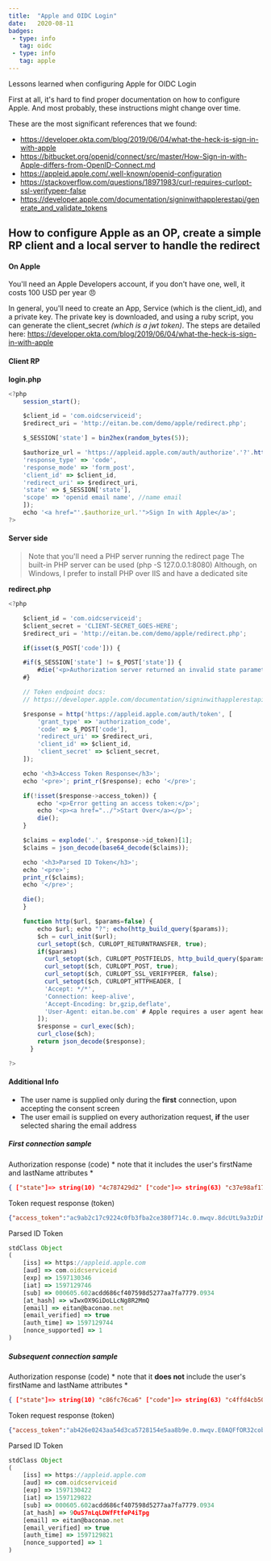 ```yaml
---
title:  "Apple and OIDC Login"
date:   2020-08-11 
badges: 
 - type: info
   tag: oidc
 - type: info
   tag: apple
---
```


Lessons learned when configuring Apple for OIDC Login


<!--more-->

First at all, it's hard to find proper documentation on how to configure Apple.
And most probably, these instructions might change over time.

These are the most significant references that we found:
* https://developer.okta.com/blog/2019/06/04/what-the-heck-is-sign-in-with-apple
* https://bitbucket.org/openid/connect/src/master/How-Sign-in-with-Apple-differs-from-OpenID-Connect.md
* https://appleid.apple.com/.well-known/openid-configuration
* https://stackoverflow.com/questions/18971983/curl-requires-curlopt-ssl-verifypeer-false
* https://developer.apple.com/documentation/signinwithapplerestapi/generate_and_validate_tokens 

## How to configure Apple as an OP, create a simple RP client and a local server to handle the redirect

#### On Apple

You'll need an Apple Developers account, if you don't have one, well, it costs 100 USD per year :angry:

In general, you'll need to create an App, Service (which is the client_id), and a private key.
The private key is downloaded, and using a ruby script, you can generate the client_secret *(which is a jwt token)*.
The steps are detailed here: https://developer.okta.com/blog/2019/06/04/what-the-heck-is-sign-in-with-apple


#### Client RP

**login.php**
```js
<?php
    session_start();

    $client_id = 'com.oidcserviceid';
    $redirect_uri = 'http://eitan.be.com/demo/apple/redirect.php';

    $_SESSION['state'] = bin2hex(random_bytes(5));

    $authorize_url = 'https://appleid.apple.com/auth/authorize'.'?'.http_build_query([
    'response_type' => 'code',
    'response_mode' => 'form_post',
    'client_id' => $client_id,
    'redirect_uri' => $redirect_uri,
    'state' => $_SESSION['state'],
    'scope' => 'openid email name', //name email
    ]);
    echo '<a href="'.$authorize_url.'">Sign In with Apple</a>';
?>
```

#### Server side

> Note that you'll need a PHP server running the redirect page
> The built-in PHP server can be used (php -S 127.0.0.1:8080)
> Although, on Windows, I prefer to install PHP over IIS and have a dedicated site

**redirect.php**
```js
<?php

    $client_id = 'com.oidcserviceid';
    $client_secret = 'CLIENT-SECRET_GOES-HERE';
    $redirect_uri = 'http://eitan.be.com/demo/apple/redirect.php';

    if(isset($_POST['code'])) {

    #if($_SESSION['state'] != $_POST['state']) {        
        #die('<p>Authorization server returned an invalid state parameter</p>');
    #}

    // Token endpoint docs: 
    // https://developer.apple.com/documentation/signinwithapplerestapi/generate_and_validate_tokens

    $response = http('https://appleid.apple.com/auth/token', [
        'grant_type' => 'authorization_code',
        'code' => $_POST['code'],
        'redirect_uri' => $redirect_uri,
        'client_id' => $client_id,
        'client_secret' => $client_secret,
    ]);

    echo '<h3>Access Token Response</h3>';
    echo '<pre>'; print_r($response); echo '</pre>';

    if(!isset($response->access_token)) {
        echo '<p>Error getting an access token:</p>';
        echo '<p><a href="../">Start Over</a></p>';
        die();
    }

    $claims = explode('.', $response->id_token)[1];
    $claims = json_decode(base64_decode($claims));

    echo '<h3>Parsed ID Token</h3>';
    echo '<pre>';
    print_r($claims);
    echo '</pre>';

    die();
    }

    function http($url, $params=false) {
        echo $url; echo "?"; echo(http_build_query($params));        
        $ch = curl_init($url);
        curl_setopt($ch, CURLOPT_RETURNTRANSFER, true);
        if($params)
          curl_setopt($ch, CURLOPT_POSTFIELDS, http_build_query($params));
          curl_setopt($ch, CURLOPT_POST, true);
          curl_setopt($ch, CURLOPT_SSL_VERIFYPEER, false);          
          curl_setopt($ch, CURLOPT_HTTPHEADER, [
          'Accept: */*',
          'Connection: keep-alive',
          'Accept-Encoding: br,gzip,deflate',
          'User-Agent: eitan.be.com' # Apple requires a user agent header at the token endpoint
        ]);
        $response = curl_exec($ch);
        curl_close($ch);        
        return json_decode($response);
      }     

?>
```

#### Additional Info

* The user name is supplied only during the **first** connection, upon accepting the consent screen
* The user email is supplied on every authorization request, **if** the user selected sharing the email address


##### First connection sample

Authorization response (code) * note that it includes the user's firstName and lastName attributes *
```json
{ ["state"]=> string(10) "4c787429d2" ["code"]=> string(63) "c37e98af176a14ca1949c2482c646454c.0.nwqv.rLqViV0PdM01Z1cTXMNuRA" ["user"]=> string(77) "{"name":{"firstName":"Eitan","lastName":"Behar"},"email":"eitan@baconao.net"}" }
```
Token request response (token)
```json
{"access_token":"ac9ab2c17c9224c0fb3fba2ce380f714c.0.mwqv.8dcUtL9a3zDiMjNsG3V4uA","token_type":"Bearer","expires_in":3600,"refresh_token":"r97d86e2cb7b5492ca2a806c8d59b0209.0.mwqv.5fkAUqUDgdvh8RzsMqmzGw","id_token":"eyJraWQiOiI4NkQ4OEtmIiwiYWxnIjoiUlMyNTYifQ.eyJpc3MiOiJodHRwczovL2FwcGxlaWQuYXBwbGUuY29tIiwiYXVkIjoiY29tLmdpZ3lhLm9pZGNzZXJ2aWNlaWQiLCJleHAiOjE1OTcxMzAzNDYsImlhdCI6MTU5NzEyOTc0Niwic3ViIjoiMDAwNjA1LjYwMmFjZGQ2ODZjZjQwNzU5OGQ1Mjc3YWE3ZmE3Nzc5LjA5MzQiLCJhdF9oYXNoIjoid0l3eE9YOUdpRG9MTGNOZzhSMk1tUSIsImVtYWlsIjoiZWl0YW5AYmFjb25hby5uZXQiLCJlbWFpbF92ZXJpZmllZCI6InRydWUiLCJhdXRoX3RpbWUiOjE1OTcxMjk3NDQsIm5vbmNlX3N1cHBvcnRlZCI6dHJ1ZX0.CYSWrBgvfhWQXC9I3W0FIY2C7DMjbjesH0srEDssVdOF-rnjgRc23ReJ11s-Yz_CqCVsBAUkAhvyGHVUrnUC0Xq8jxtLnHY9-HUyvS2xxLGUQJ31cBsMZH87d4gWLZZY4NKqV-qB-sdMsXqmgEwH3cNXLHDHTFFZ7wrSHvGE-YXGec0Bv9jdRSKgG1Wre5JnRMCW3uze7aCqUczoS7vZaefzWT6fdOyOFvyklzc5RvgkrZljEva5K7Hg6riWSSlT2qcSwCCV1PivrVPE6mh18xso7jLPeHKO9jDLEtvUY1wB1pJox7314wb1DCrfmCjFGwbDOsIhQa40v_LIyvJgQg"}
```
Parsed ID Token
```js
stdClass Object
(
    [iss] => https://appleid.apple.com
    [aud] => com.oidcserviceid
    [exp] => 1597130346
    [iat] => 1597129746
    [sub] => 000605.602acdd686cf407598d5277aa7fa7779.0934
    [at_hash] => wIwxOX9GiDoLLcNg8R2MmQ
    [email] => eitan@baconao.net
    [email_verified] => true
    [auth_time] => 1597129744
    [nonce_supported] => 1
)
```

##### Subsequent connection sample

Authorization response (code) * note that it **does not** include the user's firstName and lastName attributes *
```json
{ ["state"]=> string(10) "c86fc76ca6" ["code"]=> string(63) "c4ffd4cb5042d4b23ac7eff816a88e4d2.0.nwqv.4X5XxRlTkNzsQP6fbObp4A" }
```
Token request response (token)
```json
{"access_token":"ab426e0243aa54d3ca5728154e5aa8b9e.0.mwqv.E0AQFfOR32cobupA_GXvbw","token_type":"Bearer","expires_in":3600,"refresh_token":"raf27d36dabea494d8c0a4db138805aa4.0.mwqv.3gpBlMnpWB2uTBnq78enAQ","id_token":"eyJraWQiOiJlWGF1bm1MIiwiYWxnIjoiUlMyNTYifQ.eyJpc3MiOiJodHRwczovL2FwcGxlaWQuYXBwbGUuY29tIiwiYXVkIjoiY29tLmdpZ3lhLm9pZGNzZXJ2aWNlaWQiLCJleHAiOjE1OTcxMzA0MjIsImlhdCI6MTU5NzEyOTgyMiwic3ViIjoiMDAwNjA1LjYwMmFjZGQ2ODZjZjQwNzU5OGQ1Mjc3YWE3ZmE3Nzc5LjA5MzQiLCJhdF9oYXNoIjoiOU91UzduTHFMRFdmRnRmZVA0aVRwZyIsImVtYWlsIjoiZWl0YW5AYmFjb25hby5uZXQiLCJlbWFpbF92ZXJpZmllZCI6InRydWUiLCJhdXRoX3RpbWUiOjE1OTcxMjk4MjEsIm5vbmNlX3N1cHBvcnRlZCI6dHJ1ZX0.0sD0vyQHC4-WCvRrMjckcSuaeid7fNoF_oaSPIII8HwAINiOZKDDaiA-W23Ci2FXM7M0j41IvL9ltmmAIMuJ34CWe8p4r2gNHHLf9xJVQkP_IzNSVidOVECNclQRy2D0ajMYSzAch0Q3FKCiaZOLZ5D2OC3MXvOR4Rb-VOvK-7Je5tF28dPNC7zdYhCN7QjfmUZ6agpk51ST1htYMROPp-CcXj6pIQENT2ssrBFWLtx-jscAKR2zH1qbzVW-d4HBTnpaoJ2VujOW71UyGgA9txhl72-xKL6axId-6gYjmgxu554ji0VLEeF8vVJ0-M1ROxb138Ht_LzT-YgRLv4kPw"}
```
Parsed ID Token
```js
stdClass Object
(
    [iss] => https://appleid.apple.com
    [aud] => com.oidcserviceid
    [exp] => 1597130422
    [iat] => 1597129822
    [sub] => 000605.602acdd686cf407598d5277aa7fa7779.0934
    [at_hash] => 9OuS7nLqLDWfFtfeP4iTpg
    [email] => eitan@baconao.net
    [email_verified] => true
    [auth_time] => 1597129821
    [nonce_supported] => 1
)
```


